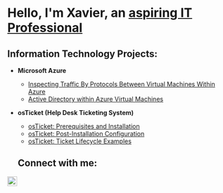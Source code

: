 <h1>Hello, I'm Xavier, an <a href="https://www.linkedin.com/in/xavier-simon-884237272/"> aspiring IT Professional</a></h1>

<h2>Information Technology Projects:</h2>

- <b>Microsoft Azure</b>
  - [Inspecting Traffic By Protocols Between Virtual Machines Within Azure](https://github.com/XSimon2020/azure-network-protocols)
  - [Active Directory within Azure Virtual Machines](https://github.com/XSimon2020/configure-ad)

- <b>osTicket (Help Desk Ticketing System)</b>
  - [osTicket: Prerequisites and Installation](https://github.com/XSimon2020/osticket-prereqs)
  - [osTicket: Post-Installation Configuration](https://github.com/XSimon2020/post-install-config)
  - [osTicket: Ticket Lifecycle Examples](https://github.com/XSimon2020/ticket-lifecycle)


  <h2>Connect with me:</h2>


[<img align="left" alt="Xavier | LinkedIn" width="22px" src="https://cdn.jsdelivr.net/npm/simple-icons@v3/icons/linkedin.svg" />][linkedin]


[linkedin]: https://www.linkedin.com/in/xavier-simon-884237272/
